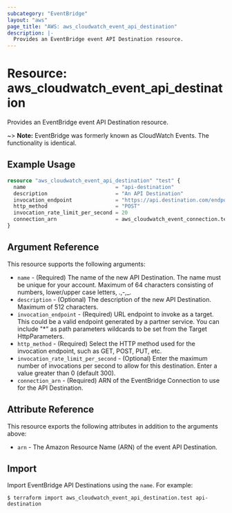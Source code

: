 ```yaml
---
subcategory: "EventBridge"
layout: "aws"
page_title: "AWS: aws_cloudwatch_event_api_destination"
description: |-
  Provides an EventBridge event API Destination resource.
---
```


# Resource: aws_cloudwatch_event_api_destination

Provides an EventBridge event API Destination resource.

~> **Note:** EventBridge was formerly known as CloudWatch Events. The functionality is identical.

## Example Usage

```terraform
resource "aws_cloudwatch_event_api_destination" "test" {
  name                             = "api-destination"
  description                      = "An API Destination"
  invocation_endpoint              = "https://api.destination.com/endpoint"
  http_method                      = "POST"
  invocation_rate_limit_per_second = 20
  connection_arn                   = aws_cloudwatch_event_connection.test.arn
}
```

## Argument Reference

This resource supports the following arguments:

* `name` - (Required) The name of the new API Destination. The name must be unique for your account. Maximum of 64 characters consisting of numbers, lower/upper case letters, .,-,_.
* `description` - (Optional) The description of the new API Destination. Maximum of 512 characters.
* `invocation_endpoint` - (Required) URL endpoint to invoke as a target. This could be a valid endpoint generated by a partner service. You can include "*" as path parameters wildcards to be set from the Target HttpParameters.
* `http_method` - (Required) Select the HTTP method used for the invocation endpoint, such as GET, POST, PUT, etc.
* `invocation_rate_limit_per_second` - (Optional) Enter the maximum number of invocations per second to allow for this destination. Enter a value greater than 0 (default 300).
* `connection_arn` - (Required) ARN of the EventBridge Connection to use for the API Destination.

## Attribute Reference

This resource exports the following attributes in addition to the arguments above:

* `arn` - The Amazon Resource Name (ARN) of the event API Destination.

## Import

Import EventBridge API Destinations using the `name`. For example:

```console
$ terraform import aws_cloudwatch_event_api_destination.test api-destination
```
